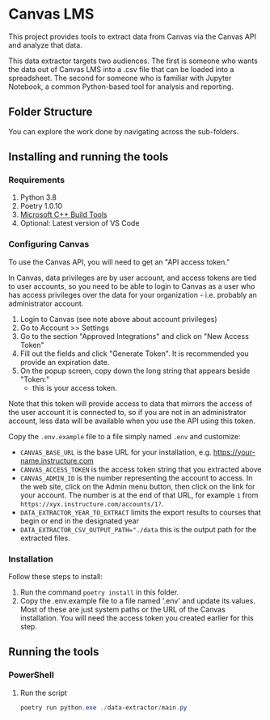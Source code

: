 # Canvas LMS

This project provides tools to extract data from Canvas via the Canvas API
and analyze that data.

This data extractor targets two audiences. The first is someone who wants
the data out of Canvas LMS into a .csv file that can be loaded into a
spreadsheet. The second for someone who is familiar with Jupyter Notebook, a
common Python-based tool for analysis and reporting.

## Folder Structure

You can explore the work done by navigating across the sub-folders.

## Installing and running the tools

### Requirements

1. Python 3.8
1. Poetry 1.0.10
1. [Microsoft C++ Build Tools](https://visualstudio.microsoft.com/visual-cpp-build-tools/)
1. Optional: Latest version of VS Code

### Configuring Canvas

To use the Canvas API, you will need to get an "API access token."

In Canvas, data privileges are by user account, and access tokens are tied to
user accounts, so you need to be able to login to Canvas as a user who has
access privileges over the data for your organization - i.e. probably an
administrator account.

1. Login to Canvas (see note above about account privileges)
2. Go to Account >> Settings
3. Go to the section "Approved Integrations" and click on "New Access Token"
4. Fill out the fields and click "Generate Token". It is recommended you
    provide an expiration date.
5. On the popup screen, copy down the long string that appears beside "Token:"
    - this is your access token.

Note that this token will provide access to data that mirrors the access of the
user account it is connected to, so if you are not in an administrator account,
less data will be available when you use the API using this token.

Copy the `.env.example` file to a file simply named `.env` and customize:

* `CANVAS_BASE_URL` is the base URL for your installation, e.g. https://your-name.instructure.com
* `CANVAS_ACCESS_TOKEN` is the access token string that you extracted above
* `CANVAS_ADMIN_ID` is the number representing the account to access. In the web site, click on the Admin menu button, then click on the link for your account. The number is at the end of that URL, for example `1` from `https://xyx.instructure.com/accounts/1?`.
* `DATA_EXTRACTOR_YEAR_TO_EXTRACT` limits the export results to courses that begin or end in the designated year
* `DATA_EXTRACTOR_CSV_OUTPUT_PATH="./data` this is the output path for the extracted files.

### Installation

Follow these steps to install:

1. Run the command `poetry install` in this folder.
2. Copy the .env.example file to a file named '.env' and update its values. Most
   of these are just system paths or the URL of the Canvas installation. You
   will need the access token you created earlier for this step.

## Running the tools

### PowerShell

1. Run the script

    ```powershell
    poetry run python.exe ./data-extractor/main.py
    ```
